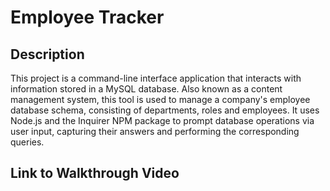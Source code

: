 # Employee Tracker

## Description

This project is a command-line interface application that interacts with information stored in a MySQL database. Also known as a content management system, this tool is used to manage a company's employee database schema, consisting of departments, roles and employees. It uses Node.js and the Inquirer NPM package to prompt database operations via user input, capturing their answers and performing the corresponding queries.

## Link to Walkthrough Video
